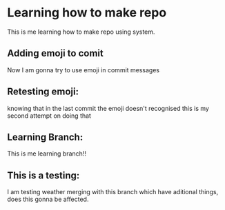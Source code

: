 # Learning how to make repo
This is me learning how to make repo using system.
## Adding emoji to comit
Now I am gonna try to use emoji in commit messages
## Retesting emoji:
knowing that in the last commit the emoji doesn't recognised this is my second attempt on doing that
## Learning Branch:
This is me learning branch!!
## This is a testing:
I am testing weather merging with this branch which have aditional things, does this gonna be affected.